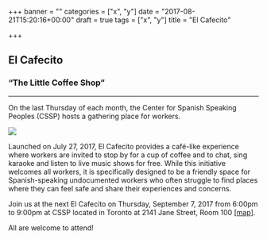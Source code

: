 +++
banner = ""
categories = ["x", "y"]
date = "2017-08-21T15:20:16+00:00"
draft = true
tags = ["x", "y"]
title = "El Cafecito"

+++


## El Cafecito

### “The Little Coffee Shop”

<hr>

On the last Thursday of each month, the Center for Spanish Speaking Peoples (CSSP) hosts a gathering place for workers.

![](img/banners/Cafecito-web.jpg)

Launched on July 27, 2017, El Cafecito provides a café-like experience where workers are invited to stop by for a cup of coffee and to chat, sing karaoke and listen to live music shows for free. While this initiative welcomes all workers, it is specifically designed to be a friendly space for Spanish-speaking undocumented workers who often struggle to find places where they can feel safe and share their experiences and concerns.

Join us at the next El Cafecito on Thursday, September 7, 2017 from 6:00pm to 9:00pm at  CSSP located in Toronto at 2141 Jane Street, Room 100 [[map]](https://www.google.ca/maps/place/2141+Jane+St+%23100,+North+York,+ON+M3M+1A2/@43.7203147,-79.5103707,17z/data=!4m13!1m7!3m6!1s0x882b3104f35472ed:0xe119211bc2cab608!2s2141+Jane+St+%23100,+North+York,+ON+M3M+1A2!3b1!8m2!3d43.7203147!4d-79.508182!3m4!1s0x882b3104f35472ed:0xe119211bc2cab608!8m2!3d43.7203147!4d-79.508182).

All are welcome to attend!